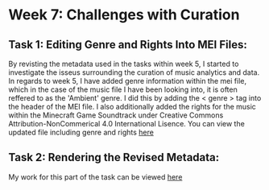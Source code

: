 # Week 7: Challenges with Curation

## Task 1: Editing Genre and Rights Into MEI Files:

By revisting the metadata used in the tasks within week 5, I started to investigate the isseus surrounding the curation of music analytics and data. In regards to week 5, I have added genre information within the mei file, which in the case of the music file I have been looking into, it is often reffered to as the 'Ambient' genre. I did this by adding the < genre > tag into the header of the MEI file. I also additionally added the rights for the music within the Minecraft Game Soundtrack under Creative Commons Attribution-NonCommerical 4.0 International Lisence. You can view the updated file including genre and rights [here](../data/dryhandsgenrerights.mei)

## Task 2: Rendering the Revised Metadata:

My work for this part of the task can be viewed [here](metaRAW.html) 




